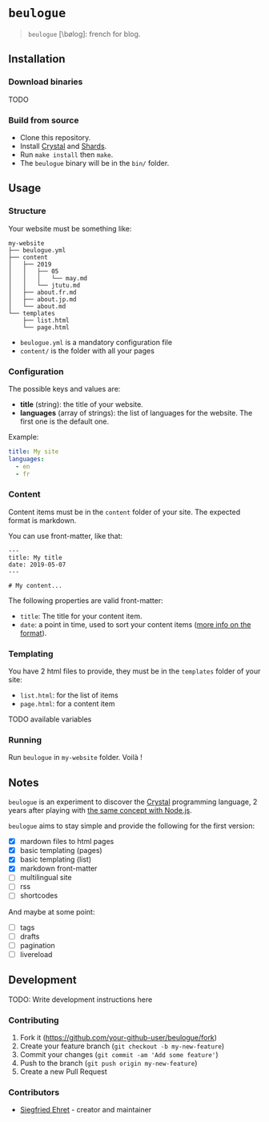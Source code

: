 # `beulogue`

> `beulogue` [\bøloɡ\]: french for blog.

## Installation

### Download binaries

TODO

### Build from source

- Clone this repository.
- Install [Crystal](https://crystal-lang.org/) and [Shards](https://github.com/crystal-lang/shards).
- Run `make install` then `make`.
- The `beulogue` binary will be in the `bin/` folder.

## Usage

### Structure

Your website must be something like:

```
my-website
├── beulogue.yml
├── content
│   ├── 2019
│   │   ├── 05
│   │   │   └── may.md
│   │   └── jtutu.md
│   ├── about.fr.md
│   ├── about.jp.md
│   └── about.md
└── templates
    ├── list.html
    └── page.html
```

- `beulogue.yml` is a mandatory configuration file
- `content/` is the folder with all your pages

### Configuration

The possible keys and values are:

- **title** (string): the title of your website.
- **languages** (array of strings): the list of languages for the website. The first one is the default one.

Example:

```yaml
title: My site
languages:
  - en
  - fr
```

### Content

Content items must be in the `content` folder of your site. The expected format is markdown.

You can use front-matter, like that:

```
---
title: My title
date: 2019-05-07
---

# My content...
```

The following properties are valid front-matter:

- `title`: The title for your content item.
- `date`: a point in time, used to sort your content items ([more info on the format](https://yaml.org/type/timestamp.html)).

### Templating

You have 2 html files to provide, they must be in the `templates` folder of your site:

- `list.html`: for the list of items
- `page.html`: for a content item

TODO available variables

### Running

Run `beulogue` in `my-website` folder. Voilà !

## Notes

`beulogue` is an experiment to discover the [Crystal](https://crystal-lang.org/) programming language, 2 years after playing with [the same concept with Node.js](https://www.npmjs.com/package/beulogue).

`beulogue` aims to stay simple and provide the following for the first version:

- [x] mardown files to html pages
- [x] basic templating (pages)
- [x] basic templating (list)
- [x] markdown front-matter
- [ ] multilingual site
- [ ] rss
- [ ] shortcodes

And maybe at some point:

- [ ] tags
- [ ] drafts
- [ ] pagination
- [ ] livereload

## Development

TODO: Write development instructions here

### Contributing

1. Fork it (<https://github.com/your-github-user/beulogue/fork>)
2. Create your feature branch (`git checkout -b my-new-feature`)
3. Commit your changes (`git commit -am 'Add some feature'`)
4. Push to the branch (`git push origin my-new-feature`)
5. Create a new Pull Request

### Contributors

- [Siegfried Ehret](https://github.com/SiegfriedEhret) - creator and maintainer
